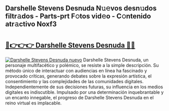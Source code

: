 ## Darshelle Stevens Desnuda N𝚞𝚎vos desn𝚞dos filtr𝚊dos - Parts-prt F𝚘tos vid𝚎o - C𝚘ntenido atr𝚊ctivo Noxf3

# <h2><a href="http://mb48xs.tromn.icu/?c=Darshelle+Stevens+Desnuda">🔗👉👉👉 Darshelle Stevens Desnuda 🔗🔗</a></h2>

[![Darshelle Stevens Desnuda nuevo](https://i.imgur.com/pEAQMta.gif)](http://mb48xs.tromn.icu/?c=Darshelle+Stevens+Desnuda)
Darshelle Stevens Desnuda, un personaje multifacético y polémico, se resiste a la simple descripción. Su método único de interactuar con audiencias en línea ha fascinado y provocado críticas, generando debates sobre la expresión artística, el consentimiento y las complejidades de las comunidades digitales. Independientemente de sus decisiones futuras, su influencia en los medios digitales es indiscutible. Impulsado por una determinación inquebrantable y un encanto innegable, el progreso de Darshelle Stevens Desnuda en el reino virtual es implacable.

